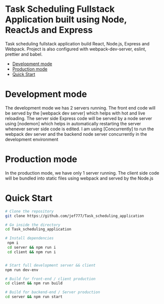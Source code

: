 # Task Scheduling Fullstack Application built using Node, ReactJs and Express

Task scheduling fullstack application build React, Node.js, Express and Webpack.
Project is also configured with webpack-dev-server, eslint, prettier and babel.

  - [Development mode](#development-mode)
  - [Production mode](#production-mode)
  - [Quick Start](#quick-start)


# Development mode

The development mode we has 2 servers running. The front end code will be served by the [webpack dev server] which helps with hot and live reloading.
The server side Express code will be served by a node server using [nodemon] which helps in automatically restarting the server whenever server side code is edited.
I am using [Concurrently] to run the webpack dev server and the backend node server concurrently in the development environment

# Production mode

In the production mode, we have only 1 server running. The client side code will be bundled into static files using webpack and served by the Node.js

# Quick Start

```bash
# Clone the repository
git clone https://github.com/jef777/Task_scheduling_application

# Go inside the directory
cd Task_scheduling_application

# Install dependencies
 npm i
 cd server && npm run i
 cd client && npm run i


# Start full development server && client
npm run dev-env

# Build for front-end / client production
cd client && npm run build

# Build for backend-end / Server production
cd server && npm run start


